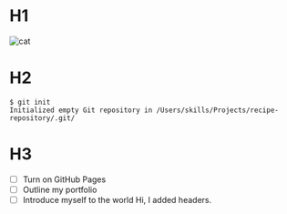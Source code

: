 # H1
![cat](https://github.com/KashaColeman4/skills-communicate-using-markdown/assets/134624418/8277a41d-e21b-454d-93b0-59ffcff9cd9f)
# H2
```
$ git init
Initialized empty Git repository in /Users/skills/Projects/recipe-repository/.git/
```
# H3
- [ ] Turn on GitHub Pages
- [ ] Outline my portfolio
- [ ] Introduce myself to the world
Hi, I added headers.
